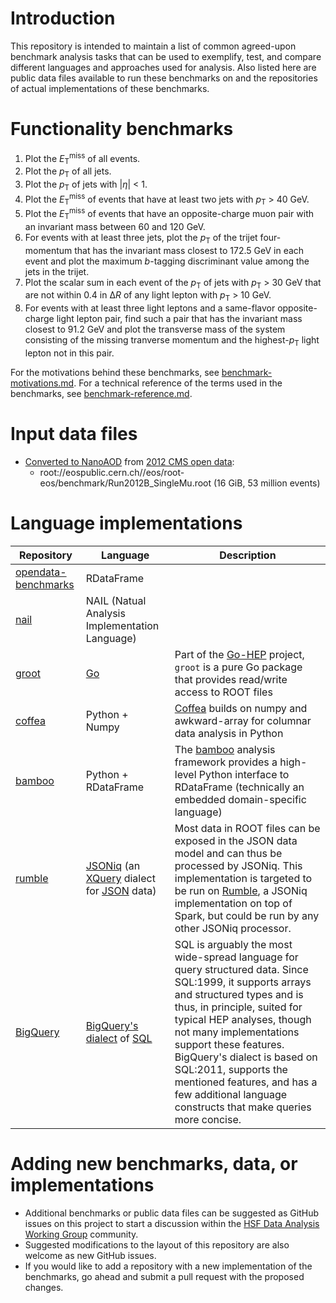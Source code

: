 Introduction
============

This repository is intended to maintain a list of common agreed-upon benchmark analysis tasks that can be used to exemplify, test, and compare different languages and approaches used for analysis. Also listed here are public data files available to run these benchmarks on and the repositories of actual implementations of these benchmarks.

Functionality benchmarks
========================

1. Plot the <i>E</i><sub>T</sub><sup>miss</sup> of all events.
1. Plot the <i>p</i><sub>T</sub> of all jets.
1. Plot the <i>p</i><sub>T</sub> of jets with |<i>η</i>| < 1.
1. Plot the <i>E</i><sub>T</sub><sup>miss</sup> of events that have at least two jets with <i>p</i><sub>T</sub> > 40 GeV.
1. Plot the <i>E</i><sub>T</sub><sup>miss</sup> of events that have an opposite-charge muon pair with an invariant mass between 60 and 120 GeV.
1. For events with at least three jets, plot the <i>p</i><sub>T</sub> of the trijet four-momentum that has the invariant mass closest to 172.5 GeV in each event and plot the maximum <i>b</i>-tagging discriminant value among the jets in the trijet.
1. Plot the scalar sum in each event of the <i>p</i><sub>T</sub> of jets with <i>p</i><sub>T</sub> > 30 GeV that are not within 0.4 in Δ<i>R</i> of any light lepton with <i>p</i><sub>T</sub> > 10 GeV.
1. For events with at least three light leptons and a same-flavor opposite-charge light lepton pair, find such a pair that has the invariant mass closest to 91.2 GeV and plot the transverse mass of the system consisting of the missing tranverse momentum and the highest-<i>p</i><sub>T</sub> light lepton not in this pair.

For the motivations behind these benchmarks, see [benchmark-motivations.md](). For a technical reference of the terms used in the benchmarks, see [benchmark-reference.md]().

Input data files
================

* [Converted to NanoAOD](https://github.com/cms-opendata-analyses/AOD2NanoAODOutreachTool) from [2012 CMS open data](http://opendata.cern.ch/record/6021):
  * root://eospublic.cern.ch//eos/root-eos/benchmark/Run2012B_SingleMu.root (16 GiB, 53 million events)

Language implementations
========================

|Repository|Language|Description|
|----------|--------|-----------|
|[opendata-benchmarks](https://github.com/stwunsch/opendata-benchmarks)|RDataFrame||
|[nail](https://github.com/arizzi/nail/tree/master/benchmarks)|NAIL (Natual Analysis Implementation Language)||
|[groot](https://github.com/go-hep/examples/tree/master/groot/bench-opendata)|[Go](https://golang.org)|Part of the [Go-HEP](https://go-hep.org/) project, `groot` is a pure Go package that provides read/write access to ROOT files|
|[coffea](https://github.com/mat-adamec/coffea-benchmarks)|Python + Numpy|[Coffea](https://github.com/CoffeaTeam/coffea) builds on numpy and awkward-array for columnar data analysis in Python|
|[bamboo](https://github.com/pieterdavid/bamboo-adl-benchmarks)|Python + RDataFrame|The [bamboo](https://gitlab.cern.ch/cp3-cms/bamboo) analysis framework provides a high-level Python interface to RDataFrame (technically an embedded domain-specific language)|
|[rumble](https://github.com/RumbleDB/hep-iris-benchmark-jsoniq)|[JSONiq](https://www.jsoniq.org/) (an [XQuery](https://en.wikipedia.org/wiki/XQuery) dialect for [JSON](https://en.wikipedia.org/wiki/JSON) data)|Most data in ROOT files can be exposed in the JSON data model and can thus be processed by JSONiq. This implementation is targeted to be run on [Rumble](https://rumbledb.org/), a JSONiq implementation on top of Spark, but could be run by any other JSONiq processor.|
|[BigQuery](https://github.com/RumbleDB/iris-hep-benchmark-bigquery)|[BigQuery's dialect](https://cloud.google.com/bigquery/docs/reference/standard-sql/query-syntax) of [SQL](https://en.wikipedia.org/wiki/SQL) |SQL is arguably the most wide-spread language for query structured data. Since SQL:1999, it supports arrays and structured types and is thus, in principle, suited for typical HEP analyses, though not many implementations support these features. BigQuery's dialect is based on SQL:2011, supports the mentioned features, and has a few additional language constructs that make queries more concise.|

Adding new benchmarks, data, or implementations
===============================================

* Additional benchmarks or public data files can be suggested as GitHub issues on this project to start a discussion within the [HSF Data Analysis Working Group](https://hepsoftwarefoundation.org/workinggroups/dataanalysis.html) community.
* Suggested modifications to the layout of this repository are also welcome as new GitHub issues.
* If you would like to add a repository with a new implementation of the benchmarks, go ahead and submit a pull request with the proposed changes.
